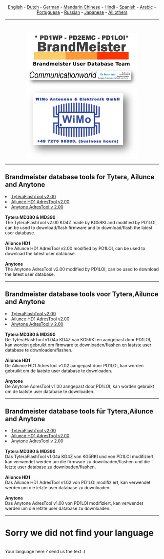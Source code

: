 <p align="center">
<a href="#english">English</a> - 
<a href="#dutch">Dutch</a> - 
<a href="#german">German</a> -
<a href="#helpus">Mandarin Chinese</a> -
<a href="#helpus">Hindi</a> -
<a href="#helpus">Spanish</a> -
<a href="#helpus">Arabic</a> -
<a href="#helpus">Portuguese</a> -
<a href="#helpus">Russian</a> -
<a href="#helpus">Japanese</a> -
<a href="#helpus">All others</a>
<br>
<hr>
<br>
<p align="center">
<a href="https://github.com/BM-Database" target="_blank"><img src="img/BM-logo.jpg" width="360"></a>
<br>
<a href="https://www.communicationworld.nl" target="_blank"><img src="img/logo-comworld.jpg" width="360"></a>
<br>
<a href="https://www.wimo.com" target="_blank"><img src="img/logo-wimo.jpg" width="360"></a>
<br>
</p>
<hr>
<h2 id="english">Brandmeister database tools for Tytera, Ailunce and Anytone
</h2>
<li>
<a href="https://github.com/BM-Database/database-tools/blob/master/TyteraFlashTool%20v2.00-KD4Z.rar?raw=true">TyteraFlashTool v2.00</a>
</li>
<li>
<a href="https://github.com/BM-Database/database-tools/blob/master/Ailunce%20HD1-AdresTool-v%202.00.rar">Ailunce HD1 AdresTool v2.00</a>
</li>
<li>
<a href="https://github.com/BM-Database/database-tools/blob/master/Anytone%20AdresTool%20v%202.00.rar">Anytone AdresTool v 2.00</a>
</li>
<br>
<b>Tytera MD380 & MD390</b>
<br>
The TyteraFlashTool v2.00 KD4Z made by KG5RKI and modified by PD1LOI, can be used to download/flash firmware and to download/flash the latest user database.
<br><br>
<b>Ailunce HD1</b>
<br>
The Ailunce HD1 AdresTool v2.00 modified by PD1LOI, can be used to download the latest user database.
<br><br>
<b>Anytone</b>
<br>
The Anytone AdresTool v2.00 modified by PD1LOI, can be used to download the latest user database.
<br>
<hr>
<h2 id="dutch">Brandmeister database tools voor Tytera,Ailunce and Anytone
</h2>
<li>
<a href="https://github.com/BM-Database/database-tools/blob/master/TyteraFlashTool%20v2.00-KD4Z.rar?raw=true">TyteraFlashTool v2.00</a>
</li>
<li>
<a href="https://github.com/BM-Database/database-tools/blob/master/Ailunce%20HD1-AdresTool-v%202.00.rar">Ailunce HD1 AdresTool v2.00</a>
</li>
<li>
<a href="https://github.com/BM-Database/database-tools/blob/master/Anytone%20AdresTool%20v%202.00.rar">Anytone AdresTool v 2.00</a>
</li>
<br>
<b>Tytera MD380 & MD390</b>
<br>
De TyteraFlashTool v1.04a KD4Z van KG5RKI en aangepast door PD1LOI, kan worden gebruikt om firmware te downloaden/flashen en laatste user database te downloaden/flashen.
<br><br>
<b>Ailunce HD1</b>
<br>
De Ailunce HD1 AdresTool v1.02 aangepast door PD1LOI, kan worden gebruikt om de laatste user database te downloaden.
<br><br>
<b>Anytone</b>
<br>
De Anytone AdresTool v1.00 aangepast door PD1LOI, kan worden gebruikt om de laatste user database te downloaden.
<br>
<hr>
<h2 id="german">Brandmeister database tools für Tytera,Ailunce and Anytone
</h2>
<li>
<a href="https://github.com/BM-Database/database-tools/blob/master/TyteraFlashTool%20v2.00-KD4Z.rar?raw=true">TyteraFlashTool v2.00</a>
</li>
<li>
<a href="https://github.com/BM-Database/database-tools/blob/master/Ailunce%20HD1-AdresTool-v%202.00.rar">Ailunce HD1 AdresTool v2.00</a>
</li>
<li>
<a href="https://github.com/BM-Database/database-tools/blob/master/Anytone%20AdresTool%20v%202.00.rar">Anytone AdresTool v 2.00</a>
</li>
<br>
<b>Tytera MD380 & MD390</b>
<br>
Das TyteraFlashTool v1.04a KD4Z von KG5RKI und von PD1LOI modifiziert, kan verwendet werden um die firmware zu downloaden/flashen und die letzte user database zu downloaden/flashen.
<br><br>
<b>Ailunce HD1</b>
<br>
Das Ailunce HD1 AdresTool v1.02 von PD1LOI modifiziert, kan verwendet werden um die letzte user database zu downloaden.
<br><br>
<b>Anytone</b>
<br>
Das Anytone AdresTool v1.00 von PD1LOI modifiziert, kan verwendet werden um die letzte user database zu downloaden.
<br>
<hr>
<h1 id="helpus">Sorry we did not find your language</h1>
<br>
Your language here ? send us the text :)
